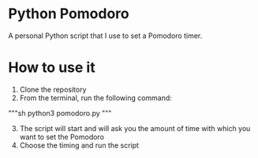 # Python Pomodoro
A personal Python script that I use to set a Pomodoro timer.

# How to use it
1. Clone the repository
2. From the terminal, run the following command:

"""sh
python3 pomodoro.py
"""

3. The script will start and will ask you the amount of time with which you want to set the Pomodoro
4. Choose the timing and run the script